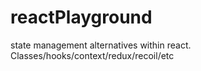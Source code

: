 # reactPlayground

state management alternatives within react. Classes/hooks/context/redux/recoil/etc
